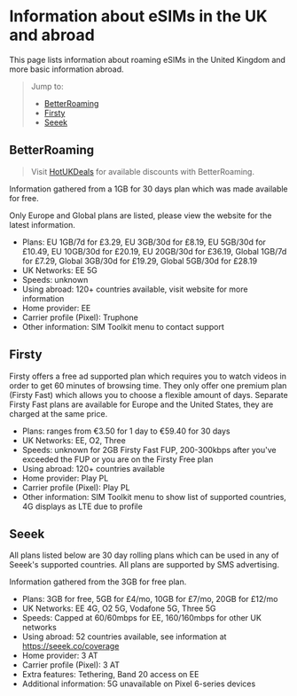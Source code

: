 # Information about eSIMs in the UK and abroad

This page lists information about roaming eSIMs in the United Kingdom and more basic information abroad.

> Jump to:
>
> * [BetterRoaming](#BetterRoaming)
> * [Firsty](#Firsty)
> * [Seeek](#Seeek)

## BetterRoaming

> Visit [HotUKDeals](https://www.hotukdeals.com/search/vouchers?merchant-id=49939) for available discounts with BetterRoaming.

Information gathered from a 1GB for 30 days plan which was made available for free.

Only Europe and Global plans are listed, please view the website for the latest information.

* Plans: EU 1GB/7d for £3.29, EU 3GB/30d for £8.19, EU 5GB/30d for £10.49, EU 10GB/30d for £20.19, EU 20GB/30d for £36.19, Global 1GB/7d for £7.29, Global 3GB/30d for £19.29, Global 5GB/30d for £28.19
* UK Networks: EE 5G
* Speeds: unknown
* Using abroad: 120+ countries available, visit website for more information
* Home provider: EE
* Carrier profile (Pixel): Truphone
* Other information: SIM Toolkit menu to contact support

## Firsty

Firsty offers a free ad supported plan which requires you to watch videos in order to get 60 minutes of browsing time. They only offer one premium plan (Firsty Fast) which allows you to choose a flexible amount of days. Separate Firsty Fast plans are available for Europe and the United States, they are charged at the same price.

* Plans: ranges from €3.50 for 1 day to €59.40 for 30 days
* UK Networks: EE, O2, Three
* Speeds: unknown for 2GB Firsty Fast FUP, 200-300kbps after you've exceeded the FUP or you are on the Firsty Free plan
* Using abroad: 120+ countries available
* Home provider: Play PL
* Carrier profile (Pixel): Play PL
* Other information: SIM Toolkit menu to show list of supported countries, 4G displays as LTE due to profile

## Seeek

All plans listed below are 30 day rolling plans which can be used in any of Seeek's supported countries. All plans are supported by SMS advertising.

Information gathered from the 3GB for free plan.

* Plans: 3GB for free, 5GB for £4/mo, 10GB for £7/mo, 20GB for £12/mo
* UK Networks: EE 4G, O2 5G, Vodafone 5G, Three 5G
* Speeds: Capped at 60/60mbps for EE, 160/160mbps for other UK networks
* Using abroad: 52 countries available, see information at https://seeek.co/coverage
* Home provider: 3 AT
* Carrier profile (Pixel): 3 AT
* Extra features: Tethering, Band 20 access on EE
* Additional information: 5G unavailable on Pixel 6-series devices
